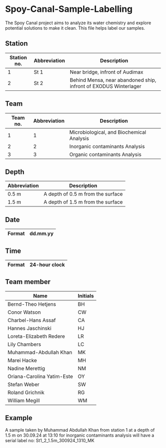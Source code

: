 # Spoy-Canal-Sample-Labelling
The Spoy Canal project aims to analyze its water chemistry and explore potential solutions to make it clean. This file helps label our samples.

## Station
| Station no. | Abbreviation | Description |
|----------|----------|----------|
|1 | St 1 | Near bridge, infront of Audimax |
|2 | St 2 | Behind Mensa, near abandoned ship, infront of EXODUS Winterlager |

## Team
| Team no. | Abbreviation | Description |
|----------|----------|----------|
|1 | 1| Microbiological, and Biochemical Analysis |
|2 | 2| Inorganic contaminants Analysis |
|3 | 3| Organic contaminants Analysis |

## Depth
| Abbreviation | Description |
|----------|----------|
|0.5 m| A depth of 0.5 m from the surface |
|1.5 m| A depth of 1.5 m from the surface |

## Date
| Format | dd.mm.yy |
|----------|----------|

## Time
| Format | 24-hour clock |
|----------|----------|

## Team member
| Name | Initials |
|----------|----------|
| Bernd-Theo Hetjens | BH |
| Conor Watson | CW |
| Charbel-Hans Assaf | CA |
| Hannes Jaschinski | HJ |
| Loreta-Elizabeth Redere | LR |
| Lily Chambers | LC |
| Muhammad-Abdullah Khan | MK |
| Marei Hacke | MH |
| Nadine Merettig | NM |
| Oriana-Carolina Yatim-Este | OY |
| Stefan Weber | SW |
| Roland Grichnik | RG |
| William Megill | WM|

## Example
A sample taken by Muhammad Abdullah Khan from station 1 at a depth of 1.5 m on 30.09.24 at 13:10 for inorganic contaminants analysis will have a serial label no: St1_2_1.5m_300924_1310_MK
